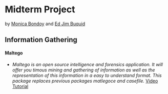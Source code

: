 # Midterm Project #

by [Monica Bondoy](https://www.facebook.com/photo/?fbid=3774870382797602&set=a.1394210640863600) and [Ed Jim Buquid](https://www.facebook.com/photo/?fbid=520338565213604&set=a.101296593784472)

## Information Gathering ##
#### Maltego ####
* _Maltego is an open source intelligence and forensics application. It will offer you timous mining and gathering of information as well as the representation of this information in a easy to understand format. This package replaces previous packages matlegoce and casefile._
[Video Tutorial]([maltego.png](https://youtu.be/kmOIhvsklv8?si=pD3N6Y3FGQiFAVEw))
